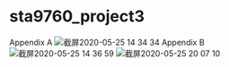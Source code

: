 # sta9760_project3
Appendix A
![截屏2020-05-25 14 34 34](https://user-images.githubusercontent.com/61628788/82836646-e86c9500-9e94-11ea-8c5e-590259a339fc.png)
Appendix B
![截屏2020-05-25 14 36 59](https://user-images.githubusercontent.com/61628788/82836905-98420280-9e95-11ea-8bc0-ba2fec96a3e7.png)
![截屏2020-05-25 20 07 10](https://user-images.githubusercontent.com/61628788/82849488-44034680-9ec6-11ea-8812-7989ce055afe.png)
